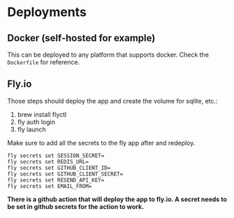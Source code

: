 # Deployments

## Docker (self-hosted for example)

This can be deployed to any platform that supports docker.
Check the `Dockerfile` for reference.

## Fly.io

Those steps should deploy the app and create the volume for sqlite, etc.:

1. brew install flyctl
2. fly auth login
3. fly launch

Make sure to add all the secrets to the fly app after and redeploy.

```
fly secrets set SESSION_SECRET=
fly secrets set REDIS_URL=
fly secrets set GITHUB_CLIENT_ID=
fly secrets set GITHUB_CLIENT_SECRET=
fly secrets set RESEND_API_KEY=
fly secrets set EMAIL_FROM=
```

**There is a github action that will deploy the app to fly.io. A secret needs to be set in github secrets for the action to work.**
